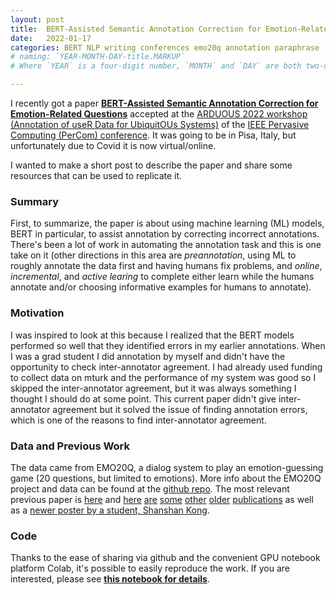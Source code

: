 ```yaml
---
layout: post
title:  BERT-Assisted Semantic Annotation Correction for Emotion-Related Questions
date:   2022-01-17
categories: BERT NLP writing conferences emo20q annotation paraphrase
# naming: `YEAR-MONTH-DAY-title.MARKUP`
# Where `YEAR` is a four-digit number, `MONTH` and `DAY` are both two-digit numbers, and `MARKUP` is the file extension representing the format used in the file. After that, include the necessary front matter. Take a look at the source for this post to get an idea about how it works.

---
```


I recently got a paper [**BERT-Assisted Semantic Annotation Correction
for Emotion-Related Questions**](/assets/2022007804.pdf) accepted at
the [ARDUOUS 2022 workshop (Annotation of useR Data for UbiquitOUs
Systems)](https://text2hbm.org/arduous/) of the [IEEE Pervasive
Computing (PerCom) conference](https://www.percom.org/).  It was going
to be in Pisa, Italy, but unfortunately due to Covid it is now
virtual/online.

I wanted to make a short post to describe the paper and share some
resources that can be used to replicate it.

### Summary

First, to summarize, the paper is about using machine learning (ML)
models, BERT in particular, to assist annotation by correcting
incorrect annotations. There's been a lot of work in automating the
annotation task and this is one take on it (other directions in this
area are *preannotation*, using ML to roughly annotate the data first
and having humans fix problems, and *online*, *incremental*, and *active
learing* to complete either learn while the humans annotate and/or
choosing informative examples for humans to annotate).

### Motivation

I was inspired to look at this because I realized that the BERT models
performed so well that they identified errors in my earlier
annotations.  When I was a grad student I did annotation by myself and
didn't have the opportunity to check inter-annotator agreement.  I had
already used funding to collect data on mturk and the performance of
my system was good so I skipped the inter-annotator agreement, but it
was always something I thought I should do at some point.  This
current paper didn't give inter-annotator agreement but it solved the
issue of finding annotation errors, which is one of the reasons to find
inter-annotator agreement.

### Data and Previous Work

The data came from EMO20Q, a dialog system to play an emotion-guessing
game (20 questions, but limited to emotions).  More info about the
EMO20Q project and data can be found at the [github
repo](https://github.com/abecode/emo20q).  The most relevant previous
paper is
[here](https://scholar.google.com/scholar?oi=bibs&hl=en&cluster=7144330598938288097)
and
[here](https://scholar.google.com/citations?view_op=view_citation&hl=en&user=9Bma3uAAAAAJ&sortby=pubdate&citation_for_view=9Bma3uAAAAAJ:Wp0gIr-vW9MC)
[are](https://scholar.google.com/citations?view_op=view_citation&hl=en&user=9Bma3uAAAAAJ&sortby=pubdate&citation_for_view=9Bma3uAAAAAJ:4DMP91E08xMC)
[some](https://scholar.google.com/citations?view_op=view_citation&hl=en&user=9Bma3uAAAAAJ&sortby=pubdate&citation_for_view=9Bma3uAAAAAJ:M3ejUd6NZC8C)
[other](https://scholar.google.com/citations?view_op=view_citation&hl=en&user=9Bma3uAAAAAJ&sortby=pubdate&citation_for_view=9Bma3uAAAAAJ:0EnyYjriUFMC)
[older](https://scholar.google.com/citations?view_op=view_citation&hl=en&user=9Bma3uAAAAAJ&sortby=pubdate&citation_for_view=9Bma3uAAAAAJ:LkGwnXOMwfcC)
[publications](https://scholar.google.com/citations?view_op=view_citation&hl=en&user=9Bma3uAAAAAJ&sortby=pubdate&citation_for_view=9Bma3uAAAAAJ:hqOjcs7Dif8C)
as well as a [newer poster by a student, Shanshan
Kong](https://scholar.google.com/citations?view_op=view_citation&hl=en&user=9Bma3uAAAAAJ&sortby=pubdate&citation_for_view=9Bma3uAAAAAJ:YlPif8NxrbYC).

### Code

Thanks to the ease of sharing via github and the convenient GPU
notebook platform Colab, it's possible to easily reproduce the work.
If you are interested, please see [**this notebook for
details**](https://colab.research.google.com/drive/1sXqTT2DoJ1hFBR02iM8W4GKZe5OxCYJy?usp=sharing).

